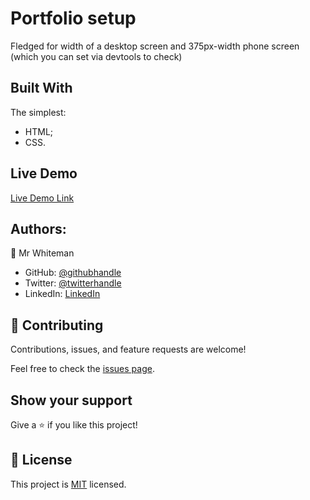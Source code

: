
# Portfolio setup

Fledged for width of a desktop screen and 375px-width phone screen (which you can set via devtools to check) 

## Built With

The simplest:
- HTML;
- CSS.

## Live Demo 

<!-- [Live Demo Link](https://wh1tecl0ud.github.io/Portfolio_setup/) -->
<a href="https://wh1tecl0ud.github.io/Portfolio_setup/" target="blank">Live Demo Link</a>



## Authors:

👤 Mr Whiteman

- GitHub: [@githubhandle](https://github.com/githubhandle)
- Twitter: [@twitterhandle](https://twitter.com/twitterhandle)
- LinkedIn: [LinkedIn](https://linkedin.com/in/linkedinhandle)

## 🤝 Contributing

Contributions, issues, and feature requests are welcome!

Feel free to check the [issues page](../../issues/).

## Show your support

Give a ⭐️ if you like this project!

## 📝 License

This project is [MIT](./LICENSE) licensed.
